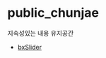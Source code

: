 # public_chunjae
지속성있는 내용 유지공간

 - [bxSlider](https://github.com/netfolder/public_chunjae/tree/master/bxSlider)
 
